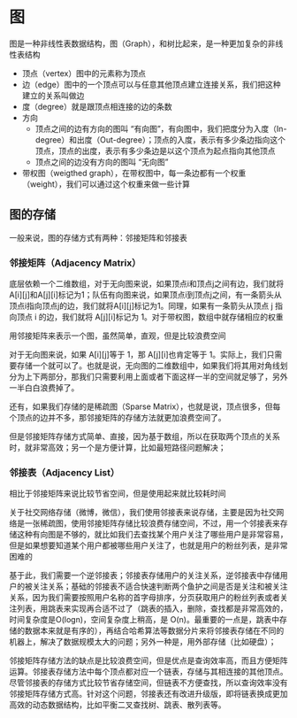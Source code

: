 # 图

图是一种非线性表数据结构，图（Graph），和树比起来，是一种更加复杂的非线性表结构

- 顶点（vertex）图中的元素称为顶点
- 边（edge）图中的一个顶点可以与任意其他顶点建立连接关系，我们把这种建立的关系叫做边
- 度（degree）就是跟顶点相连接的边的条数
- 方向 
  - 顶点之间的边有方向的图叫 “有向图”，有向图中，我们把度分为入度（In-degree）和出度（Out-degree）；顶点的入度，表示有多少条边指向这个顶点，顶点的出度，表示有多少条边是以这个顶点为起点指向其他顶点
  - 顶点之间的边没有方向的图叫 “无向图”
- 带权图（weigthed graph），在带权图中，每一条边都有一个权重（weight），我们可以通过这个权重来做一些计算

## 图的存储
一般来说，图的存储方式有两种：邻接矩阵和邻接表
### 邻接矩阵（Adjacency Matrix）
底层依赖一个二维数组，对于无向图来说，如果顶点i和顶点j之间有边，我们就将A[i][j]和A[j][i]标记为1；队伍有向图来说，如果顶点i到顶点j之间，有一条箭头从顶点i指向顶点j的边，我们就将A[i][j]标记为1。同理，如果有一条箭头从顶点 j 指向顶点 i 的边，我们就将 A[j][i]标记为 1。对于带权图，数组中就存储相应的权重

用邻接矩阵来表示一个图，虽然简单，直观，但是比较浪费空间

对于无向图来说，如果 A[i][j]等于 1，那 A[j][i]也肯定等于 1。实际上，我们只需要存储一个就可以了。也就是说，无向图的二维数组中，如果我们将其用对角线划分为上下两部分，那我们只需要利用上面或者下面这样一半的空间就足够了，另外一半白白浪费掉了。

还有，如果我们存储的是稀疏图（Sparse Matrix），也就是说，顶点很多，但每个顶点的边并不多，那邻接矩阵的存储方法就更加浪费空间了。

但是邻接矩阵存储方式简单、直接，因为基于数组，所以在获取两个顶点的关系时，就非常高效；另一个是方便计算，比如最短路径问题解决；

### 邻接表（Adjacency List）
相比于邻接矩阵来说比较节省空间，但是使用起来就比较耗时间

关于社交网络存储（微博，微信），我们使用邻接表来说存储，主要是因为社交网络是一张稀疏图，使用邻接矩阵存储比较浪费存储空间，不过，用一个邻接表来存储这种有向图是不够的，就比如我们去查找某个用户关注了哪些用户是非常容易，但是如果想要知道某个用户都被哪些用户关注了，也就是用户的粉丝列表，是非常困难的

基于此，我们需要一个逆邻接表；邻接表存储用户的关注关系，逆邻接表中存储用户的被关注关系；基础的邻接表不适合快速判断两个鱼护之间是否是关注和被关注关系，因为我们需要按照用户名称的首字母排序，分页获取用户的粉丝列表或者关注列表，用跳表来实现再合适不过了（跳表的插入，删除，查找都是非常高效的，时间复杂度是O(logn)，空间复杂度上稍高，是 O(n)。最重要的一点是，跳表中存储的数据本来就是有序的），再结合哈希算法等数据分片来将邻接表存储在不同的机器上，解决了数据规模太大的问题；另外一种是，用外部存储（比如硬盘）；

邻接矩阵存储方法的缺点是比较浪费空间，但是优点是查询效率高，而且方便矩阵运算。邻接表存储方法中每个顶点都对应一个链表，存储与其相连接的其他顶点。尽管邻接表的存储方式比较节省存储空间，但链表不方便查找，所以查询效率没有邻接矩阵存储方式高。针对这个问题，邻接表还有改进升级版，即将链表换成更加高效的动态数据结构，比如平衡二叉查找树、跳表、散列表等。
